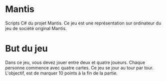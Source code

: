 # Mantis
Scripts C# du projet Mantis. Ce jeu est une représentation sur ordinateur du jeu de société original Mantis.

# But du jeu
Dans ce jeu, vous devez jouer entre deux et quatre joueurs. Chaque personne commence avec quatre cartes. Ce jeu se jour au tour par tour.
L'objectif, est de marquer 10 points à la fin de la partie.
